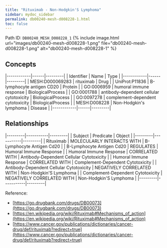 ```yaml
---
title: "Rituximab - Non-Hodgkin'S Lymphoma"
sidebar: mydoc_sidebar
permalink: db00240-mesh-d008228-1.html
toc: false 
---
```



Path ID: `DB00240_MESH_D008228_1`
{% include image.html url="images/db00240-mesh-d008228-1.png" file="db00240-mesh-d008228-1.png" alt="db00240-mesh-d008228-1" %}

## Concepts

|------------|------|---------|
| Identifier | Name | Type    |
|------------|------|---------|
| MESH:D000069283 | rituximab | Drug |
| UniProt:P11836 | B-lymphocyte antigen CD20 | Protein |
| GO:0006959 | humoral immune response | BiologicalProcess |
| GO:0001788 | antibody-dependent cellular cytotoxicity | BiologicalProcess |
| GO:0097278 | complement-dependent cytotoxicity | BiologicalProcess |
| MESH:D008228 | Non-Hodgkin's lymphoma | Disease |
|------------|------|---------|

## Relationships

|---------|-----------|---------|
| Subject | Predicate | Object  |
|---------|-----------|---------|
| Rituximab | MOLECULARLY INTERACTS WITH | B-Lymphocyte Antigen Cd20 |
| B-Lymphocyte Antigen Cd20 | REGULATES | Humoral Immune Response |
| Humoral Immune Response | CORRELATED WITH | Antibody-Dependent Cellular Cytotoxicity |
| Humoral Immune Response | CORRELATED WITH | Complement-Dependent Cytotoxicity |
| Antibody-Dependent Cellular Cytotoxicity | NEGATIVELY CORRELATED WITH | Non-Hodgkin'S Lymphoma |
| Complement-Dependent Cytotoxicity | NEGATIVELY CORRELATED WITH | Non-Hodgkin'S Lymphoma |
|---------|-----------|---------|

Reference: 
  - [https://go.drugbank.com/drugs/DB00073](https://go.drugbank.com/drugs/DB00073)
  - [https://en.wikipedia.org/wiki/Rituximab#Mechanisms_of_action](https://en.wikipedia.org/wiki/Rituximab#Mechanisms_of_action)
  - [https://www.cancer.gov/publications/dictionaries/cancer-drug/def/rituximab?redirect=true](https://www.cancer.gov/publications/dictionaries/cancer-drug/def/rituximab?redirect=true)
